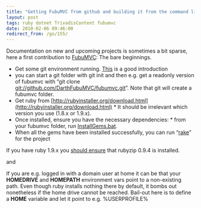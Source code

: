 ```yaml
---
title: "Getting FubuMVC from github and building it from the command line"
layout: post
tags: ruby dotnet TrivadisContent fubumvc
date: 2010-02-06 09:46:00
redirect_from: /go/155/
---
```


Documentation on new and upcoming projects is sometimes a bit sparse, here a first contribution to [FubuMVC](http://fubumvc.com/): The bare beginnings.

*   Get some git environment running. [This](http://www.lostechies.com/blogs/jason_meridth/archive/2009/06/01/git-for-windows-developers-git-series-part-1.aspx) is a good introduction  <li>you can start a git folder with git init and then e.g. get a readonly version of fubumvc with “git clone [git://github.com/DarthFubuMVC/fubumvc.git](git://github.com/DarthFubuMVC/fubumvc.git "git://github.com/DarthFubuMVC/fubumvc.git")”. Note that git will create a fubumvc folder.  <li>Get ruby from [http://rubyinstaller.org/download.html](http://rubyinstaller.org/download.html)
        *   It should be irrelevant which version you use (1.8.x or 1.9.x). <li>Once installed, ensure you have the necessary dependencies:
        *   from your fubumvc folder, run [InstallGems.bat](http://github.com/DarthFubuMVC/fubumvc/blob/master/InstallGems.bat). <li>When all the gems have been installed successfully, you can run “[rake](http://github.com/DarthFubuMVC/fubumvc/blob/master/rakefile.rb)” for the project 

If you have ruby 1.9.x you [should ensure](http://groups.google.com/group/fubumvc-devel/browse_thread/thread/45b29f5bc390c953) that rubyzip 0.9.4 is installed.

and

If you are e.g. logged in with a domain user at home it can be that your **HOMEDRIVE** and **HOMEPATH** environment vars point to a non-existing path. Even though ruby installs nothing there by default, it bombs out nonetheless if the home drive cannot be reached. Bail-out here is to define a **HOME** variable and let it point to e.g. %USERPROFILE%